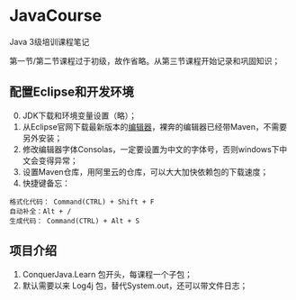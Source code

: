 # JavaCourse
Java 3级培训课程笔记

第一节/第二节课程过于初级，故作省略。从第三节课程开始记录和巩固知识；

## 配置Eclipse和开发环境
0. JDK下载和环境变量设置（略）；
1. 从Eclipse官网下载最新版本的[编辑器](http://www.eclipse.org/)，裸奔的编辑器已经带Maven，不需要另外安装；
2. 修改编辑器字体Consolas，一定要设置为中文的字体号，否则windows下中文会变得异常；
3. 设置Maven仓库，用阿里云的仓库，可以大大加快依赖包的下载速度；
4. 快捷键备忘：
```
格式化代码： Command(CTRL) + Shift + F
自动补全：Alt + /
生成代码： Command(CTRL) + Alt + S
```

## 项目介绍
1. ConquerJava.Learn 包开头，每课程一个子包；
2. 默认需要以来 Log4j 包，替代System.out，还可以带文件日志；